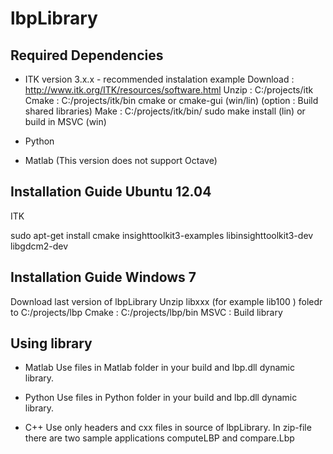 lbpLibrary
==========

Required Dependencies
---------------------

* ITK version 3.x.x - recommended instalation example
  Download :  http://www.itk.org/ITK/resources/software.html
  Unzip : C:/projects/itk
  Cmake : C:/projects/itk/bin cmake or cmake-gui (win/lin)  (option : Build shared libraries) 
  Make : C:/projects/itk/bin/ sudo make install (lin)  or build in MSVC (win)

* Python

* Matlab (This version does not support Octave)

Installation Guide Ubuntu 12.04 
-------------------------------

ITK

sudo apt-get install cmake insighttoolkit3-examples libinsighttoolkit3-dev libgdcm2-dev

Installation Guide Windows 7 
-------------------------------
Download last version of lbpLibrary
Unzip libxxx (for example lib100 ) foledr to C:/projects/lbp
Cmake : C:/projects/lbp/bin
MSVC : Build library

Using library
-------------

* Matlab
Use files in Matlab folder in your build and lbp.dll dynamic library.

* Python
Use files in Python folder in your build and lbp.dll dynamic library.

* C++
Use only headers and cxx files in source of lbpLibrary. In zip-file there are two sample applications computeLBP and compare.Lbp



